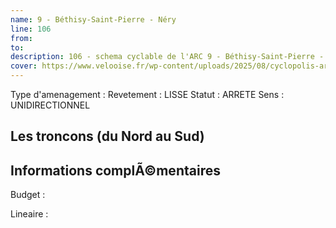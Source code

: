 ```yaml
---
name: 9 - Béthisy-Saint-Pierre - Néry 
line: 106
from: 
to:  
description: 106 - schema cyclable de l'ARC 9 - Béthisy-Saint-Pierre - Néry 
cover: https://www.velooise.fr/wp-content/uploads/2025/08/cyclopolis-arc-106.jpg
---
```

Type d'amenagement : 
Revetement : LISSE
Statut : ARRETE
Sens : UNIDIRECTIONNEL
## Les troncons (du Nord au Sud)

## Informations complÃ©mentaires

Budget  : 

Lineaire :

